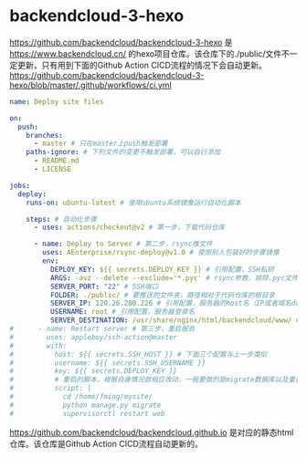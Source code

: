 # backendcloud-3-hexo

https://github.com/backendcloud/backendcloud-3-hexo 是 https://www.backendcloud.cn/ 的hexo项目仓库。该仓库下的./public/文件不一定更新，只有用到下面的Github Action CICD流程的情况下会自动更新。
https://github.com/backendcloud/backendcloud-3-hexo/blob/master/.github/workflows/ci.yml
```yaml
name: Deploy site files

on:
  push:
    branches:
      - master # 只在master上push触发部署
    paths-ignore: # 下列文件的变更不触发部署，可以自行添加
      - README.md
      - LICENSE

jobs:
  deploy:
    runs-on: ubuntu-latest # 使用ubuntu系统镜像运行自动化脚本

    steps: # 自动化步骤
      - uses: actions/checkout@v2 # 第一步，下载代码仓库

      - name: Deploy to Server # 第二步，rsync推文件
        uses: AEnterprise/rsync-deploy@v1.0 # 使用别人包装好的步骤镜像
        env:
          DEPLOY_KEY: ${{ secrets.DEPLOY_KEY }} # 引用配置，SSH私钥
          ARGS: -avz --delete --exclude='*.pyc' # rsync参数，排除.pyc文件
          SERVER_PORT: "22" # SSH端口
          FOLDER: ./public/ # 要推送的文件夹，路径相对于代码仓库的根目录
          SERVER_IP: 120.26.200.226 # 引用配置，服务器的host名（IP或者域名domain.com）
          USERNAME: root # 引用配置，服务器登录名
          SERVER_DESTINATION: /usr/share/nginx/html/backendcloud/www/ # 部署到目标文件夹
#      - name: Restart server # 第三步，重启服务
#        uses: appleboy/ssh-action@master
#        with:
#          host: ${{ secrets.SSH_HOST }} # 下面三个配置与上一步类似
#          username: ${{ secrets.SSH_USERNAME }}
#          key: ${{ secrets.DEPLOY_KEY }}
#          # 重启的脚本，根据自身情况做相应改动，一般要做的是migrate数据库以及重启服务器
#          script: |
#            cd /home/fming/mysite/
#            python manage.py migrate
#            supervisorctl restart web
```


https://github.com/backendcloud/backendcloud.github.io 是对应的静态html仓库。该仓库是Github Action CICD流程自动更新的。
